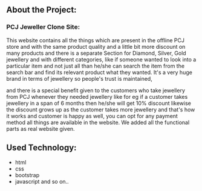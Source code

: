 ## About the Project:

### PCJ Jeweller Clone Site:

This website contains all the things which are present in the offline PCJ store and with the same product quality and a little bit more discount on many products and there is a separate Section for Diamond, Silver, Gold jewellery and with different categories, like if someone wanted to look into a particular item and not just all than he/she can search the item from the search bar and find its relevant product what they wanted. It's a very huge brand in terms of jewellery so people's trust is maintained,

and there is a special benefit given to the customers who take jewellery from PCJ whenever they needed jewellery like for eg if a customer takes jewellery in a span of 6 months then he/she will get 10% discount likewise the discount grows up as the customer takes more jewellery and that's how it works and customer is happy as well, you can opt for any payment method all things are available in the website.
We added all the functional parts as real website given.

## Used Technology:

- html
- css
- bootstrap
- javascript
  and so on..


